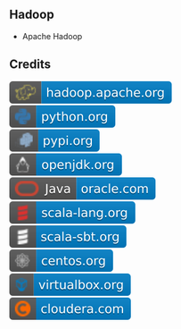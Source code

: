 Hadoop
------

- Apache Hadoop

Credits
-------
[![image](
Credits/hadoop.apache.org.svg?raw=true)](https://hadoop.apache.org/)  
[![image](
Credits/python.org.svg?raw=true)](https://python.org/)  
[![image](
Credits/pypi.org.svg?raw=true)](https://pypi.org/)  
[![image](
Credits/openjdk.org.svg?raw=true)](https://openjdk.org/)  
[![image](
Credits/Java-oracle.com.svg?raw=true)](https://oracle.com/java/)    
[![image](
Credits/scala-lang.org.svg?raw=true)](https://scala-lang.org/)    
[![image](
Credits/scala-sbt.org.svg?raw=true)](https://scala-sbt.org/)    
[![image](
Credits/centos.org.svg?raw=true)](https://centos.org/)    
[![image](
Credits/virtualbox.org.svg?raw=true)](https://virtualbox.org/)    
[![image](
Credits/cloudera.com.svg?raw=true)](https://cloudera.com/)
